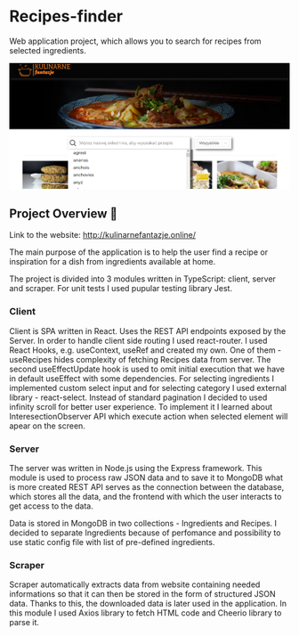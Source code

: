 # Recipes-finder

Web application project, which allows you to search for recipes from selected ingredients.

![Screen Shot](/client/src/assets/img/recipes-finder.png "Screen Shot")

## Project Overview 🔧

Link to the website: http://kulinarnefantazje.online/

The main purpose of the application is to help the user find a recipe or inspiration for a dish from ingredients available at home.

The project is divided into 3 modules written in TypeScript: client, server and scraper. For unit tests I used pupular testing library Jest.

### Client
Client is SPA written in React. Uses the REST API endpoints exposed by the Server. In order to handle client side routing I used react-router. I used React Hooks, e.g. useContext, useRef and created my own. One of them - useRecipes hides complexity of fetching Recipes data from server. The second useEffectUpdate hook is used to omit initial execution that we have in default useEffect with some dependencies. For selecting ingredients I implemented custom select input and for selecting category I used external library - react-select. Instead of standard pagination I decided to used infinity scroll for better user experience. To implement it I learned about InteresectionObserver API which execute action when selected element will apear on the screen.

### Server 
The server was written in Node.js using the Express framework. This module is used to process raw JSON data and to save it to MongoDB what is more created REST API serves as the connection between the database, which stores all the data, and the frontend with which the user interacts to get access to the data.

Data is stored in MongoDB in two collections - Ingredients and Recipes. I decided to separate Ingredients because of perfomance and possibility to use static config file with list of pre-defined ingredients.

### Scraper 
Scraper automatically extracts data from website containing needed informations so that it can then be stored in the form of structured JSON data. Thanks to this, the downloaded data is later used in the application. In this module I used Axios library to fetch HTML code and Cheerio library to parse it.